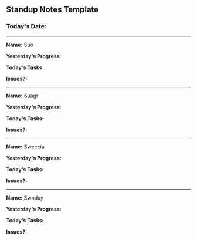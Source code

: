 ## Standup Notes Template
<!-- Names inputted are names from the Meeting Minutes in Lab 2 -->
### Today's Date:
---
**Name:** Suo

**Yesterday's Progress:** 

**Today's Tasks:** 

**Issues?:** 

---
**Name:** Suagr

**Yesterday's Progress:** 

**Today's Tasks:** 

**Issues?:** 

---
**Name:** Sweecia

**Yesterday's Progress:** 

**Today's Tasks:** 

**Issues?:** 

---
**Name:** Swnday

**Yesterday's Progress:** 

**Today's Tasks:** 

**Issues?:** 
